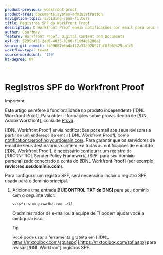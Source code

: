 ```yaml
---
product-previous: workfront-proof
product-area: documents;system-administration
navigation-topic: avoiding-spam-filters
title: Registros SPF do Workfront Proof
description: O Workfront Proof envia notificações por email para seus revisores a partir de um endereço de email do Workfront Proof, como notification@proofing.yourdomain.com. Para garantir que os servidores de email dos seus destinatários confiem em todas as notificações por email do Workfront Proof, é necessário configurar um registro SPF (Estrutura  [!DNL Sender Policy] ) para seu domínio personalizado conectado à conta  [!DNL Workfront Proof]  (por exemplo, proofing.yourdomain.com).
author: Courtney
feature: Workfront Proof, Digital Content and Documents
exl-id: 5295d451-2ad2-4835-9200-f10d4e6286a2
source-git-commit: c989687e9adaf12a31a920921bf8fb69425ca1c5
workflow-type: tm+mt
source-wordcount: '179'
ht-degree: 0%

---
```


# Registros SPF do Workfront Proof

>[!IMPORTANT]
>
>Este artigo se refere à funcionalidade no produto independente [!DNL Workfront Proof]. Para obter informações sobre provas dentro de [!DNL Adobe Workfront], consulte [Prova](../../../review-and-approve-work/proofing/proofing.md).

[!DNL Workfront Proof] envia notificações por email aos seus revisores a partir de um endereço de email [!DNL Workfront Proof], como notification@proofing.yourdomain.com. Para garantir que os servidores de email de seus destinatários confiem em todas as notificações de email do [!DNL Workfront Proof], é necessário configurar um registro do [!UICONTROL Sender Policy Framework] (SPF) para seu domínio personalizado conectado à conta do [!DNL Workfront Proof] (por exemplo, **revisores.seudomínio.com**).

Para configurar um registro SPF, será necessário incluir o registro SPF usado para o domínio principal.

1. Adicione uma entrada **[!UICONTROL TXT de DNS]** para seu domínio com o seguinte valor:

   `v=spf1 a:mx.proofhq.com -all`

   O administrador de e-mail ou a equipe de TI podem ajudar você a configurar isso.

   >[!TIP]
   >
   >Você pode usar a ferramenta gratuita em [[!DNL https://mxtoolbox.com/spf.aspx]](https://mxtoolbox.com/spf.aspx) para revisar [!DNL Workfront] registros SPF.
